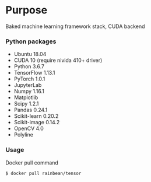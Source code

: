 # Purpose

Baked machine learning framework stack, CUDA backend

### Python packages

- Ubuntu 18.04
- CUDA 10 (require nivida 410+ driver)
- Python 3.6.7
- TensorFlow 1.13.1
- PyTorch 1.0.1
- JupyterLab
- Numpy 1.16.1
- Matplotlib
- Scipy 1.2.1
- Pandas 0.24.1
- Scikit-learn 0.20.2
- Scikit-image 0.14.2
- OpenCV 4.0
- Polyline

### Usage

Docker pull command
```
$ docker pull rainbean/tensor
```
